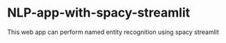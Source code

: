 # NLP-app-with-spacy-streamlit
This web app can perform named entity recognition using spacy streamlit
